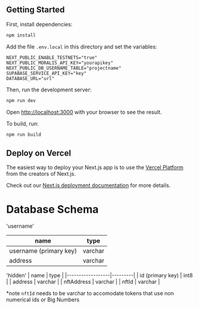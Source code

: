 ## Getting Started

First, install dependencies:

```bash
npm install
```

Add the file `.env.local` in this directory
and set the variables:

```
NEXT_PUBLIC_ENABLE_TESTNETS="true"
NEXT_PUBLIC_MORALIS_API_KEY="yourapikey"
NEXT_PUBLIC_DB_USERNAME_TABLE="projectname"
SUPABASE_SERVICE_API_KEY="key"
DATABASE_URL="url"
```

Then, run the development server:

```bash
npm run dev
```

Open [http://localhost:3000](http://localhost:3000) with your browser to see the result.

To build, run:

```bash
npm run build
```

## Deploy on Vercel

The easiest way to deploy your Next.js app is to use the [Vercel Platform](https://vercel.com/new?utm_medium=default-template&filter=next.js&utm_source=create-next-app&utm_campaign=create-next-app-readme) from the creators of Next.js.

Check out our [Next.js deployment documentation](https://nextjs.org/docs/deployment) for more details.

# Database Schema
'username'

| name                   | type    |
|------------------------|---------|
| username (primary key) | varchar |
| address                | varchar |

'hidden'
| name             | type    |
|------------------|---------|
| id (primary key) | int8    |
| address          | varchar |
| nftAddress       | varchar |
| nftId            | varchar |

*note `nftId` needs to be varchar to accomodate tokens that use non numerical ids or Big Numbers 